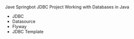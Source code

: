 Jave Springbot JDBC Project 
Working with Databases in Java
<ul>
<li>JDBC</li>
<li>Datasource</li>
<li.Connection Pool</li>
<li>Flyway</li>
<li>JDBC Template</li>
</ul>
